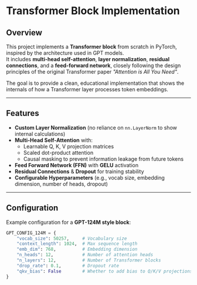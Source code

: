 # Transformer Block Implementation

## Overview
This project implements a **Transformer block** from scratch in PyTorch, inspired by the architecture used in GPT models.  
It includes **multi-head self-attention**, **layer normalization**, **residual connections**, and a **feed-forward network**, closely following the design principles of the original Transformer paper *"Attention is All You Need"*.

The goal is to provide a clean, educational implementation that shows the internals of how a Transformer layer processes token embeddings.

---

## Features
- **Custom Layer Normalization** (no reliance on `nn.LayerNorm` to show internal calculations)
- **Multi-Head Self-Attention** with:
  - Learnable Q, K, V projection matrices
  - Scaled dot-product attention
  - Causal masking to prevent information leakage from future tokens
- **Feed Forward Network (FFN)** with **GELU** activation
- **Residual Connections** & **Dropout** for training stability
- **Configurable Hyperparameters** (e.g., vocab size, embedding dimension, number of heads, dropout)


---

##  Configuration
Example configuration for a **GPT-124M style block**:
```python
GPT_CONFIG_124M = {
    "vocab_size": 50257,     # Vocabulary size
    "context_length": 1024,  # Max sequence length
    "emb_dim": 768,          # Embedding dimension
    "n_heads": 12,           # Number of attention heads
    "n_layers": 12,          # Number of Transformer blocks
    "drop_rate": 0.1,        # Dropout rate
    "qkv_bias": False        # Whether to add bias to Q/K/V projections
}
